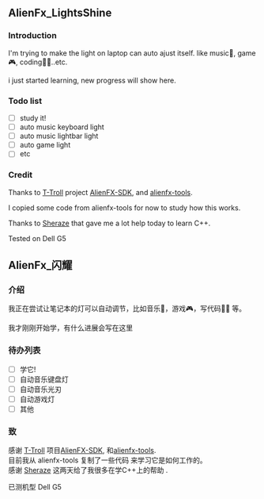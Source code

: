 ## AlienFx_LightsShine
### Introduction
I'm trying to make the light on laptop can auto ajust itself. like music🎵, game🎮, coding👨‍💻..etc.  

i just started learning, new progress will show here.


### Todo list
- [ ] study it!
- [ ] auto music keyboard light
- [ ] auto music lightbar light
- [ ] auto game light 
- [ ] etc

### Credit
Thanks to [T-Troll](https://github.com/T-Troll) project [AlienFX-SDK](https://github.com/T-Troll/AlienFX-SDK), and [alienfx-tools]( https://github.com/T-Troll/alienfx-tools).    

I copied some code from alienfx-tools for now to study how this works.

Thanks to [Sheraze](https://github.com/Sheraze57) that gave me a lot help today to learn C++.

Tested on Dell G5



 ## AlienFx_闪耀

### 介绍
我正在尝试让笔记本的灯可以自动调节，比如音乐🎵，游戏🎮，写代码👨‍💻 等。

我才刚刚开始学，有什么进展会写在这里


### 待办列表
- [ ] 学它!
- [ ] 自动音乐键盘灯
- [ ] 自动音乐光刃
- [ ] 自动游戏灯
- [ ] 其他

### 致
感谢 [T-Troll](https://github.com/T-Troll) 项目[AlienFX-SDK](https://github.com/T-Troll/AlienFX-SDK), 和[alienfx-tools]( https://github.com/T-Troll/alienfx-tools).    
目前我从 alienfx-tools 复制了一些代码 来学习它是如何工作的。  
感谢 [Sheraze](https://github.com/Sheraze57) 这两天给了我很多在学C++上的帮助 .


已测机型 Dell G5